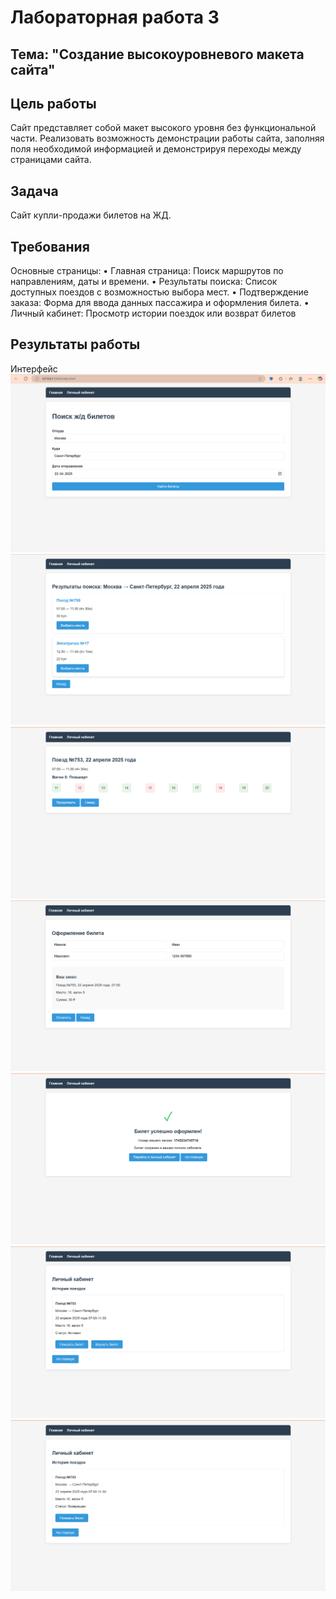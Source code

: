 # Лабораторная работа 3

## Тема: "Создание высокоуровневого макета сайта"

## Цель работы

Cайт представляет собой макет высокого уровня без функциональной части. Реализовать возможность демонстрации работы сайта, заполняя поля необходимой информацией и демонстрируя переходы между страницами сайта.

## Задача

Сайт купли-продажи билетов на ЖД.

## Требования

Основные страницы:
  • Главная страница: Поиск маршрутов по направлениям, даты и времени.
  • Результаты поиска: Список доступных поездов с возможностью выбора
мест.
  • Подтверждение заказа: Форма для ввода данных пассажира и оформления
билета.
  • Личный кабинет: Просмотр истории поездок или возврат билетов

## Результаты работы

Интерфейс
![](1.png)
![](2.png)
![](3.png)
![](4.png)
![](5.png)
![](6.png)
![](7.png)

